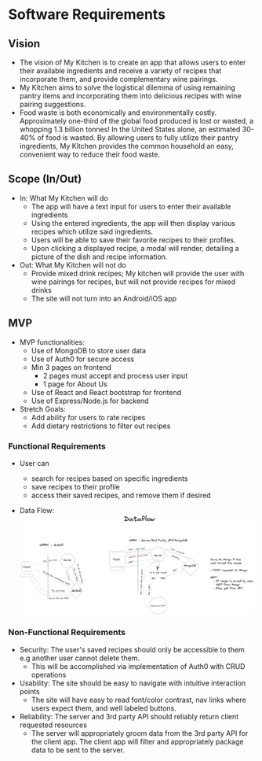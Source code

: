 # Software Requirements

## Vision

- The vision of My Kitchen is to create an app that allows users to enter their available ingredients and receive a variety of recipes that incorporate them, and provide complementary wine pairings.
- My Kitchen aims to solve the logistical dilemma of using remaining pantry items and incorporating them into delicious recipes with wine pairing suggestions.
- Food waste is both economically and environmentally costly. Approximately one-third of the global food produced is lost or wasted, a whopping 1.3 billion tonnes! In the United States alone, an estimated 30-40% of food is wasted. By allowing users to fully utilize their pantry ingredients, My Kitchen provides the common household an easy, convenient way to reduce their food waste.

## Scope (In/Out)

- In: What My Kitchen will do
  - The app will have a text input for users to enter their available ingredients
  - Using the entered ingredients, the app will then display various recipes which utilize said ingredients.
  - Users will be able to save their favorite recipes to their profiles.
  - Upon clicking a displayed recipe, a modal will render, detailing a picture of the dish and recipe information.
- Out: What My Kitchen will not do
  - Provide mixed drink recipes; My kitchen will provide the user with wine pairings for recipes, but will not provide recipes for mixed drinks
  - The site will not turn into an Android/iOS app

## MVP

- MVP functionalities:
  - Use of MongoDB to store user data
  - Use of Auth0 for secure access
  - Min 3 pages on frontend
    - 2 pages must accept and process user input
    - 1 page for About Us
  - Use of React and React bootstrap for frontend
  - Use of Express/Node.js for backend
- Stretch Goals:
  - Add ability for users to rate recipes
  - Add dietary restrictions to filter out recipes

### Functional Requirements

- User can
  - search for recipes based on specific ingredients
  - save recipes to their profile
  - access their saved recipes, and remove them if desired

- Data Flow:
![image](./dataflow.png)

### Non-Functional Requirements

- Security: The user's saved recipes should only be accessible to them e.g another user cannot delete them.
  - This will be accomplished via implementation of Auth0 with CRUD operations
- Usability: The site should be easy to navigate with intuitive interaction points
  - The site will have easy to read font/color contrast, nav links where users expect them, and well labeled buttons.
- Reliability: The server and 3rd party API should reliably return client requested resources
  - The server will appropriately groom data from the 3rd party API for the client app. The client app will filter and appropriately package data to be sent to the server.
